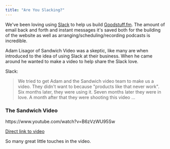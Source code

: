 ```yaml
---
title: "Are You Slacking?"
---
```

<p>We've been loving using <a href="https://slack.com/r/024f4t6l-0252v8q9" target="_blank">Slack</a> to help us build <a href="http://goodstuff.fm">Goodstuff.fm</a>. The amount of email back and forth and instant messages it's saved both for the building of the website as well as arranging/scheduling/recording podcasts is incredible.</p>
<p>Adam Lisagor of Sandwich Video was a skeptic, like many are when introduced to the idea of using Slack at their business. When he came around he wanted to make a video to help share the Slack love.</p>
<p>Slack:</p>
<blockquote><p>
  We tried to get Adam and the Sandwich video team to make us a video. They didn't want to because "products like that never work". Six months later, they were using it. Seven months later they were in love. A month after that they were shooting this video …
</p></blockquote>
<h3>The Sandwich Video</h3>
<p>https://www.youtube.com/watch?v=B6zVzWU95Sw</p>
<p><a href="https://www.youtube.com/watch?v=B6zVzWU95Sw">Direct link to video</a></p>
<p>So many great little touches in the video.</p>
